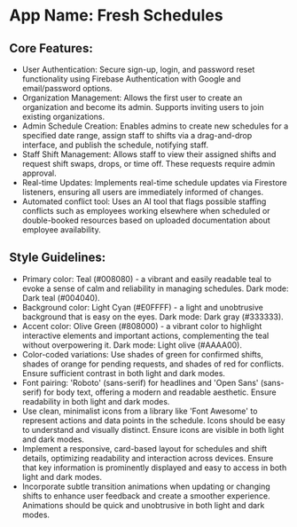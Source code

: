 # **App Name**: Fresh Schedules

## Core Features:

- User Authentication: Secure sign-up, login, and password reset functionality using Firebase Authentication with Google and email/password options.
- Organization Management: Allows the first user to create an organization and become its admin. Supports inviting users to join existing organizations.
- Admin Schedule Creation: Enables admins to create new schedules for a specified date range, assign staff to shifts via a drag-and-drop interface, and publish the schedule, notifying staff.
- Staff Shift Management: Allows staff to view their assigned shifts and request shift swaps, drops, or time off. These requests require admin approval.
- Real-time Updates: Implements real-time schedule updates via Firestore listeners, ensuring all users are immediately informed of changes.
- Automated conflict tool: Uses an AI tool that flags possible staffing conflicts such as employees working elsewhere when scheduled or double-booked resources based on uploaded documentation about employee availability.

## Style Guidelines:

- Primary color: Teal (#008080) - a vibrant and easily readable teal to evoke a sense of calm and reliability in managing schedules. Dark mode: Dark teal (#004040).
- Background color: Light Cyan (#E0FFFF) - a light and unobtrusive background that is easy on the eyes. Dark mode: Dark gray (#333333).
- Accent color: Olive Green (#808000) - a vibrant color to highlight interactive elements and important actions, complementing the teal without overpowering it. Dark mode: Light olive (#AAAA00).
- Color-coded variations: Use shades of green for confirmed shifts, shades of orange for pending requests, and shades of red for conflicts. Ensure sufficient contrast in both light and dark modes.
- Font pairing: 'Roboto' (sans-serif) for headlines and 'Open Sans' (sans-serif) for body text, offering a modern and readable aesthetic. Ensure readability in both light and dark modes.
- Use clean, minimalist icons from a library like 'Font Awesome' to represent actions and data points in the schedule. Icons should be easy to understand and visually distinct. Ensure icons are visible in both light and dark modes.
- Implement a responsive, card-based layout for schedules and shift details, optimizing readability and interaction across devices. Ensure that key information is prominently displayed and easy to access in both light and dark modes.
- Incorporate subtle transition animations when updating or changing shifts to enhance user feedback and create a smoother experience. Animations should be quick and unobtrusive in both light and dark modes.
